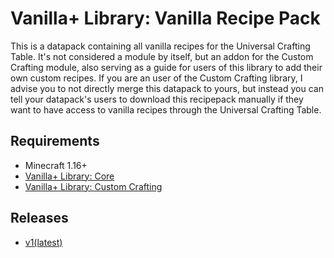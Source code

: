 # Vanilla+ Library: Vanilla Recipe Pack
This is a datapack containing all vanilla recipes for the Universal Crafting Table. It's not considered a module by itself, but an addon for the Custom Crafting module, also serving as a guide for users of this library to add their own custom recipes. If you are an user of the Custom Crafting library, I advise you to not directly merge this datapack to yours, but instead you can tell your datapack's users to download this recipepack manually if they want to have access to vanilla recipes through the Universal Crafting Table.

## Requirements
- Minecraft 1.16+
- [Vanilla+ Library: Core](https://github.com/TheWii/vanilla-plus-library/tree/master/vplib-custom-crafting-datapack)
- [Vanilla+ Library: Custom Crafting](https://github.com/TheWii/vanilla-plus-library/tree/master/vplib-custom-crafting-datapack)


## Releases
- [v1(latest)](https://github.com/TheWii/vanilla-plus-library/raw/master/releases/vanilla-recipepack/vplib-vanilla-recipepack-v1.zip)